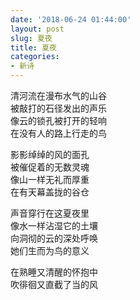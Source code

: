 ```yaml
---
date: '2018-06-24 01:44:00'
layout: post
slug: 夏夜
title: 夏夜
categories:
- 新诗
---
```

清河流在漫布水气的山谷  
被敲打的石径发出的声乐  
像云的锁孔被打开的轻响  
在没有人的路上行走的鸟

影影绰绰的风的面孔  
被催促着的无数灵魂  
像山一样无礼而厚重  
在有天幕盖拢的谷仓

声音穿行在这夏夜里  
像水一样沾湿它的土壤  
向洞彻的云的深处呼唤  
她们生而为鸟的意义

在熟睡又清醒的怀抱中  
吹徘徊又直截了当的风
